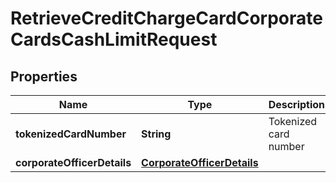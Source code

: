 # RetrieveCreditChargeCardCorporateCardsCashLimitRequest

## Properties
Name | Type | Description | Notes
------------ | ------------- | ------------- | -------------
**tokenizedCardNumber** | **String** | Tokenized card number | 
**corporateOfficerDetails** | [**CorporateOfficerDetails**](CorporateOfficerDetails.md) |  |  [optional]
